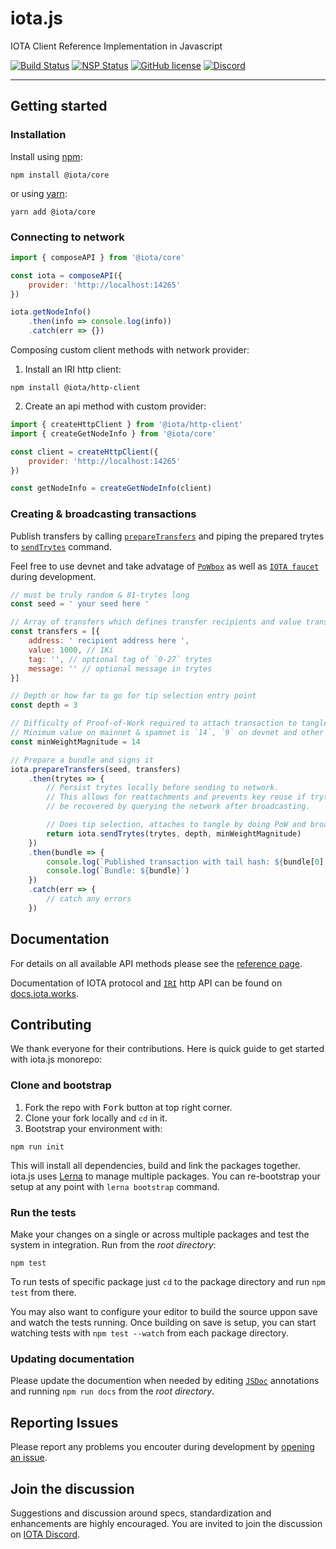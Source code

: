 # iota.js

IOTA Client Reference Implementation in Javascript

[![Build Status](https://travis-ci.org/iotaledger/iota.js.svg)](https://travis-ci.org/iotaledger/iota.js) [![NSP Status](https://nodesecurity.io/orgs/iota-foundation/projects/7c0214b5-e36a-4178-92bc-164c536cfd6c/badge)](https://nodesecurity.io/orgs/iota-foundation/projects/7c0214b5-e36a-4178-92bc-164c536cfd6c) [![GitHub license](https://img.shields.io/badge/license-MIT-blue.svg)](https://raw.githubusercontent.com/iotaledger/iota.lib.js/master/LICENSE)  [![Discord](https://img.shields.io/discord/102860784329052160.svg)](https://discord.gg/DTbJufa)

---

## Getting started

### Installation

Install using [npm](https://www.npmjs.org/):
```
npm install @iota/core
```

or using [yarn](https://yarnpkg.com/):

```
yarn add @iota/core
```

### Connecting to network

```js
import { composeAPI } from '@iota/core'

const iota = composeAPI({
    provider: 'http://localhost:14265'
})

iota.getNodeInfo()
    .then(info => console.log(info))
    .catch(err => {})
```

Composing custom client methods with network provider:

1. Install an IRI http client:

```
npm install @iota/http-client
```

2. Create an api method with custom provider:
```js
import { createHttpClient } from '@iota/http-client'
import { createGetNodeInfo } from '@iota/core'

const client = createHttpClient({
    provider: 'http://localhost:14265'
})

const getNodeInfo = createGetNodeInfo(client)
```

### Creating &amp; broadcasting transactions

Publish transfers by calling [`prepareTransfers`](packages/core#module_core.prepareTransfers) and piping the 
prepared trytes to [`sendTrytes`](packages/core#module_core.sendTrytes) command.

Feel free to use devnet and take advatage of [`PoWbox`](https://powbox.devnet.iota.org/) as well as 
[`IOTA faucet`](https://faucet.devnet.iota.org/) during development.

```js
// must be truly random & 81-trytes long
const seed = ' your seed here '

// Array of transfers which defines transfer recipients and value transferred in IOTAs.
const transfers = [{
    address: ' recipient address here ',
    value: 1000, // 1Ki
    tag: '', // optional tag of `0-27` trytes
    message: '' // optional message in trytes
}]

// Depth or how far to go for tip selection entry point
const depth = 3 

// Difficulty of Proof-of-Work required to attach transaction to tangle.
// Minimum value on mainnet & spamnet is `14`, `9` on devnet and other testnets.
const minWeightMagnitude = 14

// Prepare a bundle and signs it
iota.prepareTransfers(seed, transfers)
    .then(trytes => {
        // Persist trytes locally before sending to network.
        // This allows for reattachments and prevents key reuse if trytes can't
        // be recovered by querying the network after broadcasting.

        // Does tip selection, attaches to tangle by doing PoW and broadcasts.
        return iota.sendTrytes(trytes, depth, minWeightMagnitude)
    })
    .then(bundle => {
        console.log(`Published transaction with tail hash: ${bundle[0].hash}`)
        console.log(`Bundle: ${bundle}`)
    })
    .catch(err => {
        // catch any errors
    })
```

## Documentation

For details on all available API methods please see the [reference page](api_reference.md).

Documentation of IOTA protocol and [`IRI`](https://github.com/iotaledger/iri) http API can be found on [docs.iota.works](https://docs.iota.works).

## Contributing

We thank everyone for their contributions. Here is quick guide to get started with iota.js monorepo:

### Clone and bootstrap

1. Fork the repo with <kbd>Fork</kbd> button at top right corner.
2. Clone your fork locally and `cd` in it.
3. Bootstrap your environment with:

```
npm run init
```

This will install all dependencies, build and link the packages together. iota.js uses [Lerna](https://lernajs.io/) to manage multiple packages. You can re-bootstrap your setup at any point with `lerna bootstrap` command.

### Run the tests

Make your changes on a single or across multiple packages and test the system in integration. Run from the _root directory_:

```
npm test
```

To run tests of specific package just `cd` to the package directory and run `npm test` from there.

You may also want to configure your editor to build the source uppon save and watch the tests running.
Once building on save is setup, you can start watching tests with `npm test --watch` from each package directory.

### Updating documentation

Please update the documention when needed by editing [`JSDoc`](http://usejsdoc.org) annotations and running `npm run docs` from the _root directory_.


## Reporting Issues

Please report any problems you encouter during development by [opening an issue](https://github.com/iotaledger/iota.lib.js/issues/new).

## Join the discussion

Suggestions and discussion around specs, standardization and enhancements are highly encouraged.
You are invited to join the discussion on [IOTA Discord](https://discord.gg/DTbJufa).
